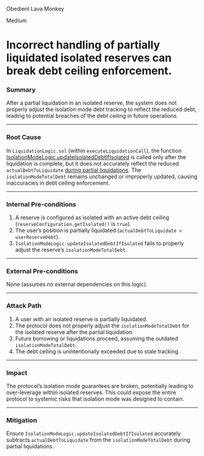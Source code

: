 Obedient Lava Monkey

Medium

# Incorrect handling of partially liquidated isolated reserves can break debt ceiling enforcement.

### **Summary**  
After a partial liquidation in an isolated reserve, the system does not properly adjust the isolation mode debt tracking to reflect the reduced debt, leading to potential breaches of the debt ceiling in future operations.

---

### **Root Cause**  
In `LiquidationLogic.sol` (within `executeLiquidationCall`), the function [IsolationModeLogic.updateIsolatedDebtIfIsolated](https://github.com/sherlock-audit/2025-01-aave-v3-3/blob/main/aave-v3-origin/src/contracts/protocol/libraries/logic/LiquidationLogic.sol#L373-L379) is called only after the liquidation is complete, but it does not accurately reflect the reduced `actualDebtToLiquidate` [during partial liquidations](https://github.com/sherlock-audit/2025-01-aave-v3-3/blob/main/aave-v3-origin/src/contracts/protocol/libraries/logic/LiquidationLogic.sol#L366). The `isolationModeTotalDebt` remains unchanged or improperly updated, causing inaccuracies in debt ceiling enforcement.

---

### **Internal Pre-conditions**  
1. A reserve is configured as isolated with an active debt ceiling (`reserveConfiguration.getIsolated()` is `true`).  
2. The user’s position is partially liquidated (`actualDebtToLiquidate < userReserveDebt`).  
3. `IsolationModeLogic.updateIsolatedDebtIfIsolated` fails to properly adjust the reserve’s `isolationModeTotalDebt`.

---

### **External Pre-conditions**  
None (assumes no external dependencies on this logic).

---

### **Attack Path**  
1. A user with an isolated reserve is partially liquidated.  
2. The protocol does not properly adjust the `isolationModeTotalDebt` for the isolated reserve after the partial liquidation.  
3. Future borrowing or liquidations proceed, assuming the outdated `isolationModeTotalDebt`.  
4. The debt ceiling is unintentionally exceeded due to stale tracking.

---

### **Impact**  
The protocol’s isolation mode guarantees are broken, potentially leading to over-leverage within isolated reserves. This could expose the entire protocol to systemic risks that isolation mode was designed to contain.

---

### **Mitigation**  
Ensure `IsolationModeLogic.updateIsolatedDebtIfIsolated` accurately subtracts `actualDebtToLiquidate` from the `isolationModeTotalDebt` during partial liquidations.